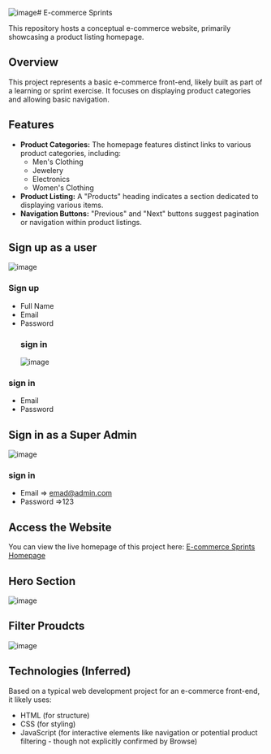 ![image](https://github.com/user-attachments/assets/74598ac6-6f98-4e8a-aaa7-77b6be1d9347)# E-commerce Sprints

This repository hosts a conceptual e-commerce website, primarily showcasing a product listing homepage.

## Overview

This project represents a basic e-commerce front-end, likely built as part of a learning or sprint exercise. It focuses on displaying product categories and allowing basic navigation.

## Features

* **Product Categories:** The homepage features distinct links to various product categories, including:
    * Men's Clothing
    * Jewelery
    * Electronics
    * Women's Clothing
* **Product Listing:** A "Products" heading indicates a section dedicated to displaying various items.
* **Navigation Buttons:** "Previous" and "Next" buttons suggest pagination or navigation within product listings.

## Sign up as a user 
![image](https://github.com/user-attachments/assets/383d8fb7-f3ce-46f1-9737-578c41d30bc7)
###  Sign up 
- Full Name
- Email
- Password
  ### sign in
  ![image](https://github.com/user-attachments/assets/55c25626-a253-47c8-a36a-82d5666e06b2)
### sign in
  - Email
  - Password
## Sign in as a Super Admin
![image](https://github.com/user-attachments/assets/f57f85dc-a391-48b0-8f88-406fe6b0b938)
### sign in 
- Email => emad@admin.com
- Password =>123
## Access the Website

You can view the live homepage of this project here:
[E-commerce Sprints Homepage](https://emadserag.github.io/E-commerce-sprints/home.html)

## Hero Section
![image](https://github.com/user-attachments/assets/09f0ace1-8f6d-4440-9621-a7b8d1c1d892)

## Filter Proudcts
![image](https://github.com/user-attachments/assets/fae979de-784b-462e-b786-0d41091b726c)

## Technologies (Inferred)

Based on a typical web development project for an e-commerce front-end, it likely uses:

* HTML (for structure)
* CSS (for styling)
* JavaScript (for interactive elements like navigation or potential product filtering - though not explicitly confirmed by Browse)
